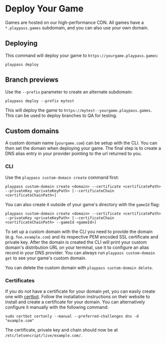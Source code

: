 # Deploy Your Game

Games are hosted on our high-performance CDN. All games have a `*.playpass.games` subdomain, and you can also use your own domain.

## Deploying

This command will deploy your game to `https://yourgame.playpass.games`:

```shell
playpass deploy
```

## Branch previews

Use the `--prefix` parameter to create an alternate subdomain:

```shell
playpass deploy --prefix mytest
```

This will deploy the game to `https://mytest--yourgame.playpass.games`. This can be used to deploy
branches to QA for testing.

## Custom domains

A custom domain name (`yourgame.com`) can be setup with the CLI. You can then set the domain when
deploying your game. The final step is to create a DNS alias entry in your provider pointing to the
url returned to you.

### CLI

Use the `playpass custom-domain create` command first:

```shell
playpass custom-domain create <domain> --certificate <certificatePath> --privateKey <privateKeyPath> [--certificateChain <certificateChainPath>]
```

You can also create it outside of your game's directory with the `gameId` flag:

```shell
playpass custom-domain create <domain> --certificate <certificatePath> --privateKey <privateKeyPath> [--certificateChain <certificateChainPath> --gameId <gameId>]
```

To set up a custom domain with the CLI you need to provide the domain (e.g. `foo.example.com`) and its respective PEM encoded SSL certificate and private key.
After the domain is created the CLI will print your custom domain's distribution URL on your terminal, use it to configure an alias record in your DNS provider.
You can always run `playpass custom-domain get` to see your game's custom domain.

You can delete the custom domain with `playpass custom-domain delete`.

### Certificates

If you do not have a certificate for your domain yet, you can easily create one with [certbot](https://certbot.eff.org/).
Follow the installation instructions on their website to install and create a certificate for your domain.
You can alternatively configure it manually with the following command:

```shell
sudo certbot certonly --manual --preferred-challenges dns -d "example.com"
```

The certificate, private key and chain should now be at `/etc/letsencript/live/example.com/`.
